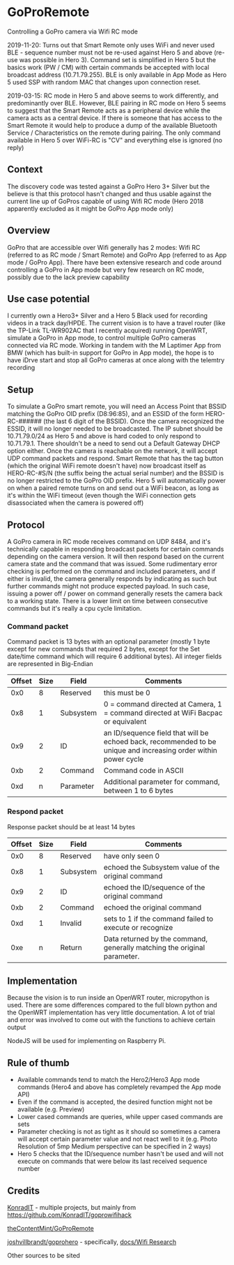 # GoProRemote
Controlling a GoPro camera via Wifi RC mode

2019-11-20: Turns out that Smart Remote only uses WiFi and never used BLE - sequence number must not be re-used against Hero 5 and above (re-use was possible in Hero 3). Command set is simplified in Hero 5 but the basics work (PW / CM) with certain commands be accepted with local broadcast address (10.71.79.255). BLE is only available in App Mode as Hero 5 used SSP with random MAC that changes upon connection reset.

2019-03-15: RC mode in Hero 5 and above seems to work differently, and predominantly over BLE. However, BLE pairing in RC mode on Hero 5 seems to suggest that the Smart Remote acts as a peripheral device while the camera acts as a central device. If there is someone that has access to the Smart Remote it would help to produce a dump of the available Bluetooth Service / Characteristics on the remote during pairing. The only command available in Hero 5 over WiFi-RC is "CV" and everything else is ignored (no reply)

## Context
The discovery code was tested against a GoPro Hero 3+ Silver but the believe is that this protocol hasn't changed and thus usable against the current line up of GoPros capable of using Wifi RC mode (Hero 2018 apparently excluded as it might be GoPro App mode only)

## Overview
GoPro that are accessible over Wifi generally has 2 modes: Wifi RC (referred to as RC mode / Smart Remote) and GoPro App (referred to as App mode / GoPro App). There have been extensive research and code around controlling a GoPro in App mode but very few research on RC mode, possibly due to the lack preview capability

## Use case potential
I currently own a Hero3+ Silver and a Hero 5 Black used for recording videos in a track day/HPDE. The current vision is to have a travel router (like the TP-Link TL-WR902AC that I recently acquired) running OpenWRT, simulate a GoPro in App mode, to control multiple GoPro cameras connected via RC mode. Working in tandem with the M Laptimer App from BMW (which has built-in support for GoPro in App mode), the hope is to have iDrve start and stop all GoPro cameras at once along with the telemtry recording

## Setup
To simulate a GoPro smart remote, you will need an Access Point that BSSID matching the GoPro OID prefix (D8:96:85), and an ESSID of the form HERO-RC-###### (the last 6 digit of the BSSID). Once the camera recognized the ESSID, it will no longer needed to be broadcasted. The IP subnet should be 10.71.79.0/24 as Hero 5 and above is hard coded to only respond to 10.71.79.1. There shouldn't be a need to send out a Default Gateway DHCP option either. Once the camera is reachable on the network, it will accept UDP command packets and respond. Smart Remote that has the tag button (which the original WiFi remote doesn't have) now broadcast itself as HERO-RC-#S/N (the suffix being the actual serial number) and the BSSID is no longer restricted to the GoPro OID prefix. Hero 5 will automatically power on when a paired remote turns on and send out a WiFi beacon, as long as it's within the WiFi timeout (even though the WiFi connection gets disassociated when the camera is powered off)

## Protocol
A GoPro camera in RC mode receives command on UDP 8484, and it's technically capable in responding broadcast packets for certain commands depending on the camera version. It will then respond based on the current camera state and the command that was issued. Some rudimentary error checking is performed on the command and included parameters, and if either is invalid, the camera generally responds by indicating as such but further commands might not produce expected payload. In such case, issuing a power off / power on command generally resets the camera back to a working state. There is a lower limit on time between consecutive commands but it's really a cpu cycle limitation.

### Command packet
Command packet is 13 bytes with an optional parameter (mostly 1 byte except for new commands that required 2 bytes, except for the Set date/time command which will require 6 additional bytes). All integer fields are represented in Big-Endian

Offset | Size | Field | Comments
------ | ---- | ----- | --------
0x0 | 8 | Reserved | this must be 0
0x8 | 1 | Subsystem | 0 = command directed at Camera, 1 = command directed at WiFi Bacpac or equivalent
0x9 | 2 | ID | an ID/sequence field that will be echoed back, recommended to be unique and increasing order within power cycle
0xb | 2 | Command | Command code in ASCII
0xd | n | Parameter | Additional parameter for command, between 1 to 6 bytes

### Respond packet
Response packet should be at least 14 bytes

Offset | Size | Field | Comments
------ | ---- | ----- | --------
0x0 | 8 | Reserved | have only seen 0
0x8 | 1 | Subsystem | echoed the Subsystem value of the original command
0x9 | 2 | ID | echoed the ID/sequence of the original command
0xb | 2 | Command | echoed the original command
0xd | 1 | Invalid | sets to 1 if the command failed to execute or recognize
0xe | n | Return | Data returned by the command, generally matching the original parameter.

## Implementation
Because the vision is to run inside an OpenWRT router, micropython is used. There are some differences compared to the full blown python and the OpenWRT implementation has very little documentation. A lot of trial and error was involved to come out with the functions to achieve certain output

NodeJS will be used for implementing on Raspberry Pi.

## Rule of thumb
* Available commands tend to match the Hero2/Hero3 App mode commands (Hero4 and above has completely revamped the App mode API)
* Even if the command is accepted, the desired function might not be available (e.g. Preview)
* Lower cased commands are queries, while upper cased commands are sets
* Parameter checking is not as tight as it should so sometimes a camera will accept certain parameter value and not react well to it (e.g. Photo Resolution of 5mp Medium perspective can be specified in 2 ways)
* Hero 5 checks that the ID/sequence number hasn't be used and will not execute on commands that were below its last received sequence number

## Credits
[KonradIT](https://github.com/KonradIT/) - multiple projects, but mainly from https://github.com/KonradIT/goprowifihack

[theContentMint/GoProRemote](https://github.com/theContentMint/GoProRemote)

[joshvillbrandt/goprohero](https://github.com/joshvillbrandt/goprohero) - specifically, [docs/Wifi Research](https://github.com/joshvillbrandt/goprohero/blob/master/docs/Wifi%20Research.md)

Other sources to be sited
